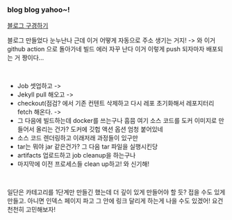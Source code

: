 ### blog blog yahoo~!

[블로그 구경하기](https://inseo24.github.io)

블로그 만들었다 눈누난나 
근데 이거 어떻게 자동으로 주소 생기는 거지! -> 와 이거 github action 으로 돌아가네 빌드 에러 자꾸 난다 이거 이렇게 push 되자마자 배포되는 거 짱이다... 

<br />

- Job 셋업하고 -> 
- Jekyll pull 해오고 -> 
- checkout(점검? 에서 기존 컨텐트 삭제하고 다시 레포 초기화해서 레포지터리 fetch 해온다. -> 
- 그 다음에 빌드하는데 docker를 쓰는구나 흠믐 여기 소스 코드를 도커 이미지로 만들어서 올리는 건가? 도커에 깃헙 액션 옵션 엄청 붙어있네
- 소스 코드 렌더링하고 이래저래 과정들이 있구만
- tar는 뭐야 jar 같은건가? 그 다음 tar 파일을 실행시킨당
- artifacts 업로드하고 job cleanup을 하는구나
- 마지막에 이전 프로세스들 clean up하고! 와 신기해!


<br/>

일단은 카테고리를 1단계만 만들긴 했는데 더 깊이 있게 만들어야 할 듯? 접을 수도 있게 만들고.
아니면 인덱스 페이지 파고 그 안에 링크 달리게 하는게 나을 수도 있겠어!
요건 천천히 고민해보자!
